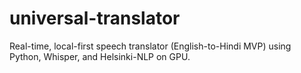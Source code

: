 # universal-translator
Real-time, local-first speech translator (English-to-Hindi MVP) using Python, Whisper, and Helsinki-NLP on GPU.
